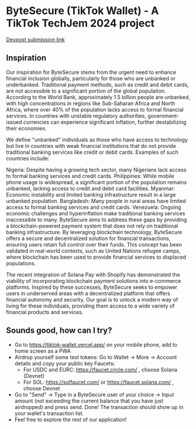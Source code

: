 # ByteSecure (TikTok Wallet) - A TikTok TechJem 2024 project

[Devpost submission link](https://devpost.com/software/bytesecure)

## Inspiration
Our inspiration for ByteSecure stems from the urgent need to enhance financial inclusion globally, particularly for those who are unbanked or underbanked. Traditional payment methods, such as credit and debit cards, are not accessible to a significant portion of the global population. According to the World Bank, approximately 1.5 billion people are unbanked, with high concentrations in regions like Sub-Saharan Africa and North Africa, where over 40% of the population lacks access to formal financial services. In countries with unstable regulatory authorities, government-issued currencies can experience significant inflation, further destabilizing their economies.

We define "unbanked" individuals as those who have access to technology but live in countries with weak financial institutions that do not provide traditional banking services like credit or debit cards. Examples of such countries include:

Nigeria: Despite having a growing tech sector, many Nigerians lack access to formal banking services and credit cards.
Philippines: While mobile phone usage is widespread, a significant portion of the population remains unbanked, lacking access to credit and debit card facilities.
Myanmar: Economic instability and limited banking infrastructure result in a large unbanked population.
Bangladesh: Many people in rural areas have limited access to formal banking services and credit cards.
Venezuela: Ongoing economic challenges and hyperinflation make traditional banking services inaccessible to many.
ByteSecure aims to address these gaps by providing a blockchain-powered payment system that does not rely on traditional banking infrastructure. By leveraging blockchain technology, ByteSecure offers a secure and decentralized solution for financial transactions, ensuring users retain full control over their funds. This concept has been validated in real-world contexts, such as United Nations refugee camps, where blockchain has been used to provide financial services to displaced populations.

The recent integration of Solana Pay with Shopify has demonstrated the viability of incorporating blockchain payment solutions into e-commerce platforms. Inspired by these successes, ByteSecure seeks to empower users in underserved areas with a decentralized platform that offers financial autonomy and security. Our goal is to unlock a modern way of living for these individuals, providing them access to a wide variety of financial products and services.


## Sounds good, how can I try?
- Go to https://tiktok-wallet.vercel.app/ on your mobile phone, add to home screen as a PWA
- Airdrop yourself some test tokens: Go to Wallet -> More -> Account details and copy your public key
  Faucets:
  - For USDC and EURC: https://faucet.circle.com/ , choose Solana (Devnet)
  - For SOL: https://solfaucet.com/ or https://faucet.solana.com/ , choose Devnet
- Go to "Send" -> Type in a ByteSecure user of your choice -> Input amount (not exceeding the current balance that you have just airdropped) and press send. Done! The transaction should show up in your wallet's transaction list.
- Feel free to explore the rest of our application!
